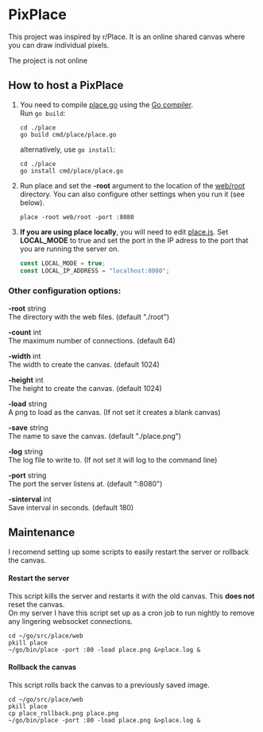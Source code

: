 # PixPlace

This project was inspired by r/Place. It is an online shared canvas where you can draw individual pixels.

The project is not online

## How to host a PixPlace

1. You need to compile [place.go](https://github.com/Flickr-DEV/PixPlace/tree/master/cmd/place) using the [Go compiler](https://go.dev/).  
    Run `go build`:

    ```shell
    cd ./place
    go build cmd/place/place.go
    ```
    alternatively, use `go install`:
    ```shell
    cd ./place
    go install cmd/place/place.go
    ```
    

2. Run place and set the **-root** argument to the location of the [web/root](https://github.com/Flickr-DEV/PixPlace/tree/master/web/root) directory. You can also configure other settings when you run it (see below).

    ```shell
    place -root web/root -port :8080
    ```
    
3. **If you are using place locally**, you will need to edit [place.js](https://github.com/Flickr-DEV/PixPlace/blob/master/web/root/place.js).
    Set **LOCAL_MODE** to true and set the port in the IP adress to the port that you are running the server on.
    
    ```javascript
    const LOCAL_MODE = true;
    const LOCAL_IP_ADDRESS = "localhost:8080";
    ```

### Other configuration options:
  
  **-root** string  
        The directory with the web files. (default "./root")
  
  **-count** int  
        The maximum number of connections. (default 64)
        
  **-width** int  
        The width to create the canvas. (default 1024)
    
  **-height** int  
        The height to create the canvas. (default 1024)
        
  **-load** string  
        A png to load as the canvas. (If not set it creates a blank canvas)
        
  **-save** string  
        The name to save the canvas. (default "./place.png")
        
  **-log** string  
        The log file to write to. (If not set it will log to the command line)
        
  **-port** string  
        The port the server listens at. (default ":8080")
        
  **-sinterval** int  
        Save interval in seconds. (default 180)
        
## Maintenance

I recomend setting up some scripts to easily restart the server or rollback the canvas.

#### Restart the server

This script kills the server and restarts it with the old canvas. This **does not** reset the canvas.  
On my server I have this script set up as a cron job to run nightly to remove any lingering websocket connections.

```shell
cd ~/go/src/place/web
pkill place
~/go/bin/place -port :80 -load place.png &>place.log &
```

#### Rollback the canvas

This script rolls back the canvas to a previously saved image.  

```shell
cd ~/go/src/place/web
pkill place
cp place_rollback.png place.png
~/go/bin/place -port :80 -load place.png &>place.log &
```
